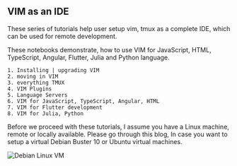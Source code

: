 ## VIM as an IDE

These series of tutorials help user setup vim, tmux as a complete IDE, which can be used for remote development.

These notebooks demonstrate, how to use VIM for JavaScript, HTML, TypeScript, Angular, Flutter, Julia and Python language.

    1. Installing | upgrading VIM
    2. moving in VIM
    3. everything TMUX
    4. VIM Plugins
    5. Language Servers
    6. VIM for JavaScript, TypeScript, Angular, HTML
    7. VIM for Flutter development
    8. VIM for Julia, Python

Before we proceed with these tutorials, I assume you have a Linux machine, remote or locally available.
Please go through this blog, In case you want to setup a virtual Debian Buster 10 or Ubuntu virtual machines.

![Debian Linux VM]("https://amit-shukla.medium.com/how-to-install-debian-10-buster-or-ubuntu-18-19-desktop-on-google-cloud-and-access-through-vnc-687c05d0d263")
